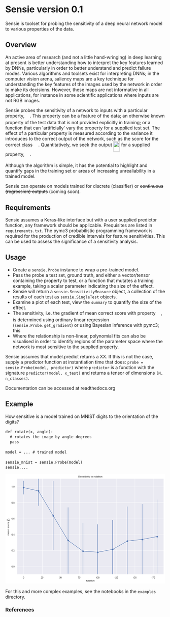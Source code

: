 # Sensie version 0.1

Sensie is toolset for probing the sensitivity of a deep neural network model to various properties of the data. 

## Overview

An active area of research (and not a little hand-wringing) in deep learning at present is better understanding how to interpret the key features learned by DNNs, particularly in order to better understand and predict failure modes. Various algorithms and toolsets exist for interpreting DNNs; in the computer vision arena, saliency maps are a key technique for understanding the key features of the images used by the network in order to make its decisions. However, these maps are not informative in all applications, for instance in some scientific applications where inputs are not RGB images.

Sensie probes the sensitivity of a network to inputs with a particular property, <img src="/tex/0d19b0a4827a28ecffa01dfedf5f5f2c.svg?invert_in_darkmode&sanitize=true" align=middle width=12.92146679999999pt height=14.15524440000002pt/>. This property can be a feature of the data; an otherwise known property of the test data that is not provided explicitly in training; or a function that can 'artificially' vary the property for a supplied test set. The effect of a particular property is measured according to the variance it introduces to the correct output of the network, such as the score for the correct class <img src="/tex/e92bd1a512cbe7d9721e846312bfe3fc.svg?invert_in_darkmode&sanitize=true" align=middle width=14.523852749999989pt height=19.415200200000008pt/>. Quantitatively, we seek the output <img src="/tex/f6818419a9b2a0402d0b9bc468cc9189.svg?invert_in_darkmode&sanitize=true" align=middle width=20.966980649999996pt height=32.29212359999999pt/> for a supplied property, <img src="/tex/0d19b0a4827a28ecffa01dfedf5f5f2c.svg?invert_in_darkmode&sanitize=true" align=middle width=12.92146679999999pt height=14.15524440000002pt/>.

Although the algorithm is simple, it has the potential to highlight and quantify gaps in the training set or areas of increasing unrealiability in a trained model.  

Sensie can operate on models trained for discrete (classifier) or ~~continuous (regression) outputs~~ (coming soon).

## Requirements

Sensie assumes a Keras-like interface but with a user supplied predictor function, any framework should be applicable. Prequisites are listed in `requirements.txt`. The pymc3 probabilistic programming framework is required for the production of credible intervals for feature sensitivities. This can be used to assess the significance of a sensitivity analysis.

## Usage

- Create a `sensie.Probe` instance to wrap a pre-trained model.
- Pass the probe a test set, ground truth, and either a vector/tensor containing the property to test, or a function that mutates a training example, taking a scalar parameter indicating the size of the effect.
- Sensie will return a `sensie.SensitivityMeasure` object, a collection of the results of each test as `sensie.SingleTest` objects.
- Examine a plot of each test, view the `summary` to quantify the size of the effect.
- The sensitivity, i.e. the gradient of mean correct score with property <img src="/tex/0d19b0a4827a28ecffa01dfedf5f5f2c.svg?invert_in_darkmode&sanitize=true" align=middle width=12.92146679999999pt height=14.15524440000002pt/>, is determined using ordinary linear regression (`sensie.Probe.get_gradient`) or using Bayesian inference with pymc3; this 
- Where the relationship is non-linear, polynomial fits can also be visualised in order to identify regions of the parameter space where the network is most sensitive to the supplied property.

Sensie assumes that model.predict returns a XX. If this is not the case, supply a predictor function at instantiation time that does: `probe = sensie.Probe(model, predictor)` where `predictor` is a function with the signature `predictor(model, x_test)` and returns a tensor of dimensions `(N, n_classes)`.

Documentation can be accessed at readthedocs.org

## Example

How sensitive is a model trained on MNIST digits to the orientation of the digits?
```
def rotate(x, angle):
  # rotates the image by angle degrees
  pass

model = ... # trained model

sensie_mnist = sensie.Probe(model)
sensie....
```
![MNIST rotation sensitivity](examples/sensie1.png)

For this and more complex examples, see the notebooks in the `examples` directory.

### References

